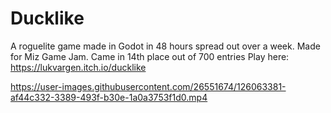 # Ducklike
 A roguelite game made in Godot in 48 hours spread out over a week.
 Made for Miz Game Jam. Came in 14th place out of 700 entries
 Play here: https://lukvargen.itch.io/ducklike




https://user-images.githubusercontent.com/26551674/126063381-af44c332-3389-493f-b30e-1a0a3753f1d0.mp4

